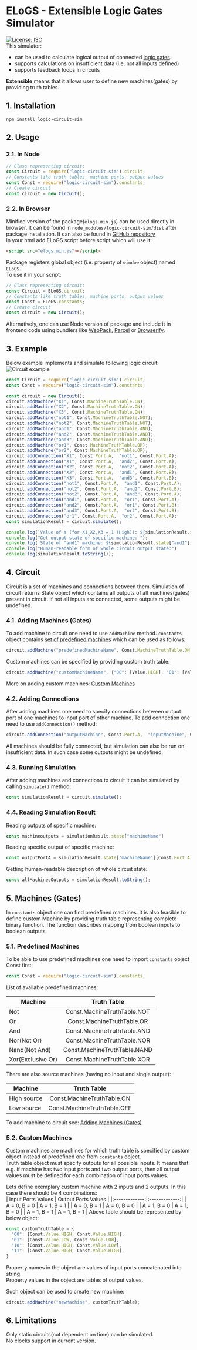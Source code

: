 # ELoGS - Extensible Logic Gates Simulator
[![License: ISC](https://img.shields.io/badge/License-ISC-blue.svg)](https://opensource.org/licenses/ISC)  
This simulator:
  - can be used to calculate logical output of connected [logic gates](https://en.wikipedia.org/wiki/Logic_gate).  
  - supports calculations on insufficient data (i.e. not all inputs defined)
  - supports feedback loops in circuits  

**Extensible** means that it allows user to define new machines(gates) by providing truth tables.  
## 1. Installation
```
npm install logic-circuit-sim
```
## 2. Usage
### 2.1. In Node
```javascript
// Class representing circuit:
const Circuit = require("logic-circuit-sim").circuit;
// Constants like truth tables, machine ports, output values
const Const = require("logic-circuit-sim").constants;
// Create circuit
const circuit = new Circuit();
```
### 2.2. In Browser
Minified version of the package(`elogs.min.js`) can be used directly in browser. It can be found in `node_modules/logic-circuit-sim/dist` after package installation. It can also be found in [GitHub repository](https://github.com/mtwarog/ELoGS-Extensible-Logic-Gates-Simulator)  
In your html add ELoGS script before script which will use it:
```html
<script src="elogs.min.js"></script>
```
Package registers global object (i.e. property of `window` object) named `ELoGS`.  
To use it in your script:
```javascript
// Class representing circuit:
const Circuit = ELoGS.circuit;
// Constants like truth tables, machine ports, output values
const Const = ELoGS.constants;
// Create circuit
const circuit = new Circuit();
```
Alternatively, one can use Node version of package and include it in frontend code using bundlers like [WebPack](https://webpack.js.org/), [Parcel](https://parceljs.org/) or [Browserify](http://browserify.org/).
## 3. Example
Below example implements and simulate following logic circuit:  
![Circuit example](https://raw.githubusercontent.com/mtwarog/ELoGS-Extensible-Logic-Gates-Simulator/master/images/logic_gates_example.svg?sanitize=true "Circuit example")
```javascript
const Circuit = require("logic-circuit-sim").circuit;
const Const = require("logic-circuit-sim").constants;

const circuit = new Circuit();
circuit.addMachine("X1", Const.MachineTruthTable.ON);
circuit.addMachine("X2", Const.MachineTruthTable.ON);
circuit.addMachine("X3", Const.MachineTruthTable.ON);
circuit.addMachine("not1", Const.MachineTruthTable.NOT);
circuit.addMachine("not2", Const.MachineTruthTable.NOT);
circuit.addMachine("and1", Const.MachineTruthTable.AND);
circuit.addMachine("and2", Const.MachineTruthTable.AND);
circuit.addMachine("and3", Const.MachineTruthTable.AND);
circuit.addMachine("or1", Const.MachineTruthTable.OR);
circuit.addMachine("or2", Const.MachineTruthTable.OR);
circuit.addConnection("X1", Const.Port.A,  "not1", Const.Port.A);
circuit.addConnection("X1", Const.Port.A,  "and2", Const.Port.A);
circuit.addConnection("X2", Const.Port.A,  "not2", Const.Port.A);
circuit.addConnection("X2", Const.Port.A,  "and1", Const.Port.B);
circuit.addConnection("X3", Const.Port.A,  "and3", Const.Port.B);
circuit.addConnection("not1", Const.Port.A,  "and1", Const.Port.A);
circuit.addConnection("not2", Const.Port.A,  "and2", Const.Port.B);
circuit.addConnection("not2", Const.Port.A,  "and3", Const.Port.A);
circuit.addConnection("and1", Const.Port.A,  "or1", Const.Port.A);
circuit.addConnection("and2", Const.Port.A,  "or1", Const.Port.B);
circuit.addConnection("and3", Const.Port.A,  "or2", Const.Port.B);
circuit.addConnection("or1", Const.Port.A,  "or2", Const.Port.A);
const simulationResult = circuit.simulate();

console.log(`Value of Y (for X1,X2,X3 = 1 (High)): ${simulationResult.state["or2"][Const.Port.A]}`);
console.log("Get output state of specific machine: ");
console.log(`State of "and1" machine: ${simulationResult.state["and1"]}`);
console.log("Human-readable form of whole circuit output state:")
console.log(simulationResult.toString());
```
## 4. Circuit
Circuit is a set of machines and connections between them. Simulation of circuit returns State object which contains all outputs of all machines(gates) present in circuit. If not all inputs are connected, some outputs might be undefined.
### 4.1. Adding Machines (Gates)
To add machine to circuit one need to use `addMachine` method. `constants` object contains [set of predefined machines](#51-predefined-machines) which can be used as follows:
```javascript
circuit.addMachine("predefinedMachineName", Const.MachineTruthTable.ON);
```
Custom machines can be specified by providing custom truth table:
```javascript
circuit.addMachine("customMachineName", {"00": [Value.HIGH], "01": [Value.HIGH], "10": [Value.LOW], "11": [Value.LOW]});
```
More on adding custom machines: [Custom Machines](#52-custom-machines)
### 4.2. Adding Connections
After adding machines one need to specify connections between output port of one machines to input port of other machine. To add connection one need to use `addConnection()` method:
```javascript
circuit.addConnection("outputMachine", Const.Port.A,  "inputMachine", Const.Port.A);
```
All machines should be fully connected, but simulation can also be run on insufficient data. In such case some outputs might be undefined.  
### 4.3. Running Simulation
After adding machines and connections to circuit it can be simulated by calling `simulate()` method:
```javascript
const simulationResult = circuit.simulate();
```
### 4.4. Reading Simulation Result
Reading outputs of specific machine:
```javascript
const machineoutputs = simulationResult.state["machineName"]
```
Reading specific output of specific machine:
```javascript
const outputPortA = simulationResult.state["machineName"][Const.Port.A];
```
Getting human-readable description of whole circuit state:
```javascript
const allMachinesOutputs = simulationResult.toString();
```
## 5. Machines (Gates)
In `constants` object one can find predefined machines. It is also feasible to define custom Machine by providing truth table representing complete binary function. The function describes mapping from boolean inputs to boolean outputs.  
### 5.1. Predefined Machines
To be able to use predefined machines one need to import `constants` object Const first:
```javascript
const Const = require("logic-circuit-sim").constants;
```
List of available predefined machines:

| Machine | Truth Table |
| ------------- |:-------------:|
| Not | Const.MachineTruthTable.NOT |
| Or | Const.MachineTruthTable.OR |
| And | Const.MachineTruthTable.AND |
| Nor(Not Or) | Const.MachineTruthTable.NOR |
| Nand(Not And) | Const.MachineTruthTable.NAND |
| Xor(Exclusive Or) | Const.MachineTruthTable.XOR |

There are also source machines (having no input and single output):

| Machine | Truth Table |
| ------------- |:-------------:|
| High source | Const.MachineTruthTable.ON |
| Low source | Const.MachineTruthTable.OFF |

To add machine to circuit see: [Adding Machines (Gates)](#41-adding-machines-gates)
### 5.2. Custom Machines
Custom machines are machines for which truth table is specified by custom object instead of predefined one from `constants` object.  
Truth table object must specify outputs for all possible inputs. It means that e.g. if machine has two input ports and two output ports, then all output values must be defined for each combination of input ports values.  

Lets define exemplary custom machine with 2 inputs and 2 outputs. In this case there should be 4 combinations:  
| Input Ports Values        | Output Ports Values           |
|:-------------:|:-------------:|
| A = 0, B = 0 | A = 1, B = 1 |
| A = 0, B = 1 | A = 0, B = 0 |
| A = 1, B = 0 | A = 1, B = 0 |
| A = 1, B = 1 | A = 1, B = 1 |
Above table should be represented by below object:
```javascript
const customTruthTable = {
  "00": [Const.Value.HIGH, Const.Value.HIGH],
  "01": [Const.Value.LOW, Const.Value.LOW],
  "10": [Const.Value.HIGH, Const.Value.LOW],
  "11": [Const.Value.HIGH, Const.Value.HIGH],
}
```
Property names in the object are values of input ports concatenated into string.  
Property values in the object are tables of output values.  

Such object can be used to create new machine:
```javascript
circuit.addMachine("newMachine", customTruthTable);
```
## 6. Limitations
Only static circuits(not dependent on time) can be simulated.  
No clocks support in current version.  
